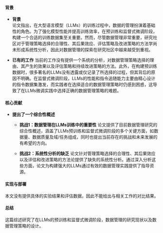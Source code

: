 #### 背景
- **背景**       
    论文指出，在大型语言模型（LLMs）的训练过程中，数据的管理扮演着基础性的角色。为了强化模型性能并提高训练效率，在预训练和监督式微调阶段，构建一个合适的训练数据集至关重要。然而，尽管数据管理非常重要，研究社区对于管理策略选择的合理性、其后果效应、评估策略及改进策略的方法学尚未形成系统性分析，因此对数据管理的探索在研究社区中越来越受到重视。

- **已有的工作**
    当前的工作没有提供一个系统的分析，对数据管理策略选择的理由、其产生的效果以及评估策略和持续改进策略的方法。此外，在构建预训练数据时，很多著名的LLMs没有透露或仅记录了所选择的过程，但其背后的原因不明确。在监督式微调阶段，LLMs的性能和指令追随能力主要由精心设计的指令数据集激发，而实践者在选择适合的数据管理策略时仍感到困惑，这导致了在LLMs微调实践中选择正确的数据管理策略的难题。

#### 核心贡献
- **提出了一个综合性概述**
    - **挑战1：数据管理在LLMs训练中的重要性**
        论文提供了目前数据管理研究的综合性概述，涵盖了LLMs预训练和监督式微调阶段的多个关键方面，如数据量、数据质量及域/任务组成，同时也提出当前存在的挑战和未来发展的有希望的方向。

    - **挑战2：系统性分析的缺乏**
        论文针对管理策略选择的合理性、其后果效应以及评估和改进策略的方法论提供了缺失的系统性分析。通过深入分析这些方面，论文为构建强大的LLMs通过有效的数据管理实践提供了指导资源。

#### 实现与部署
本文没有提供具体的实验结果和评估数据，因此不能给出与相关工作的对比结果。

#### 总结
这篇综述研究了在LLMs的预训练和监督式微调阶段，数据管理的研究现状以及数据管理策略的设计。